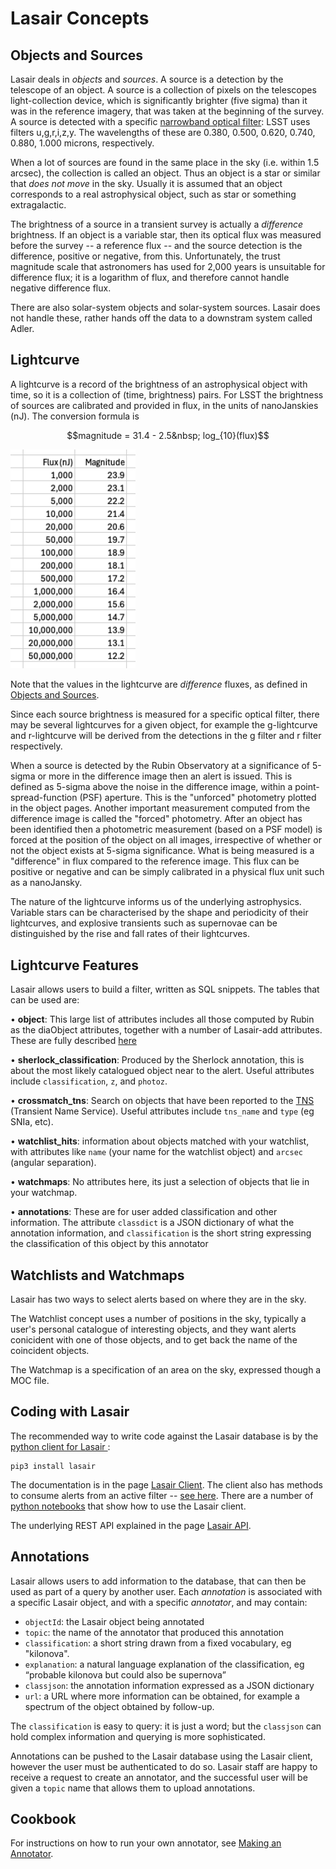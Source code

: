 # Lasair Concepts
## Objects and Sources

Lasair deals in *objects* and *sources*. A source is a detection by the telescope of an object.  A source is a collection of pixels on the telescopes light-collection device, which is significantly brighter (five sigma) than it was in the reference imagery, that was taken at the beginning of the survey.  A source is detected with a specific [narrowband optical filter](https://en.wikipedia.org/wiki/Photometric_system):
LSST uses filters u,g,r,i,z,y. The wavelengths of these are
0.380,     0.500,     0.620,     0.740,     0.880,     1.000 microns, respectively.

When a lot of sources are found in the same place in the sky (i.e. within 1.5 arcsec), the collection is called an object.  Thus an object is a star or similar that *does not move* in the sky.  Usually it is assumed that an object corresponds to a real astrophysical object, such as star or something extragalactic.

The brightness of a source in a transient survey is actually a *difference* brightness.
If an object is a variable star, then its optical flux was measured before the survey -- 
a reference flux -- and the source detection is the difference, positive or negative, from this.
Unfortunately, the trust magnitude scale that astronomers has used for 2,000 years is 
unsuitable for difference flux; it is a logarithm of flux, and therefore cannot handle
negative difference flux. 

There are also solar-system objects and solar-system sources. Lasair does not handle these,
rather hands off the data to a downstram system called Adler.
## Lightcurve

A lightcurve is a record of the brightness of an astrophysical object with time, so it is a collection of (time, brightness) pairs. For LSST the brightness of sources are calibrated and provided in flux, in the units of nanoJanskies (nJ). The conversion formula is
```math
magnitude = 31.4 - 2.5&nbsp; log_{10}(flux)
```
<img src="_images/fluxMag.png" width="200px"/>

Note that the values in the lightcurve are *difference* fluxes, as defined in [Objects and Sources](objects_sources.html).

Since each source brightness is measured for a specific optical filter, there may be several lightcurves for a given object, for example the g-lightcurve and r-lightcurve will be derived from the detections in the g filter and r filter respectively.

When a source is detected by the Rubin Observatory at a significance of 5-sigma or more in the difference image then an alert is issued. This is defined as 5-sigma above the noise in the difference image, within a point-spread-function (PSF) aperture. 
This is the "unforced" photometry plotted in the object pages. Another important measurement computed from
the difference image is called the "forced" photometry. After an object has been identified then a photometric measurement (based on a PSF model) is forced at the position of the object on all images, irrespective of whether or not the object exists at 5-sigma significance. What is being measured is a "difference" in flux compared to the reference image. This flux can be positive or negative and can be simply calibrated in a physical flux unit such as a
nanoJansky.

The nature of the lightcurve informs us of the underlying astrophysics. Variable stars can be characterised by the shape and periodicity of their lightcurves, and explosive transients such as supernovae can be distinguished by the rise and fall rates of their lightcurves.
## Lightcurve Features

Lasair allows users to build a filter, written as SQL snippets.
The tables that can be used are:

&bull; **object**: This large list of attributes includes all those computed by Rubin as the diaObject attributes, together with a number of Lasair-add attributes. These are fully described 
[here](core_functions/lightcurve-features.html)

&bull; **sherlock_classification**: Produced by the Sherlock annotation,
this is about the most likely catalogued object near to the alert.
Useful attributes include `classification`, `z`, and `photoz`.

&bull; **crossmatch_tns**: Search on objects that have been reported 
to the [TNS](https://www.wis-tns.org/) (Transient Name Service). Useful 
attributes include `tns_name` and `type` (eg SNIa, etc).

&bull; **watchlist_hits**: information about objects matched with your watchlist, with attributes like `name` (your name for the watchlist object)
and `arcsec` (angular separation).

&bull; **watchmaps**: No attributes here, its just a selection of 
objects that lie in your watchmap.

&bull; **annotations**: These are for user added classification and other 
information. The attribute `classdict` is a JSON dictionary of what 
the annotation information, and `classification` is the short
string expressing the classification of this object by this annotator

## Watchlists and Watchmaps

Lasair has two ways to select alerts based on where they are in the sky.

The Watchlist concept uses a number of positions in the sky, typically a 
user's personal catalogue of interesting objects, and they want alerts 
conicident with one of those objects, and to get back the name of the 
coincident objects.

The Watchmap is a specification of an area on the sky, expressed though a
MOC file.
## Coding with Lasair

The recommended way to write code against the Lasair database is by
the [python client for Lasair ](https://pypi.org/project/lasair/):
```
pip3 install lasair
```
The documentation is in the page [Lasair Client](../core_functions/client.html).
The client also has methods to consume alerts from an active filter -- [see here](core_functions/alert-streams.html).
There are a number of [python notebooks](../core_functions/python-notebooks.html) that show how to use the Lasair client.

The underlying REST API explained in the page [Lasair API](../core_functions/rest-api.html).

## Annotations

Lasair allows users to add information to the database, that can then be used
as part of a query by another user. Each *annotation* is associated with a 
specific Lasair object, and with a specific *annotator*, and may 
contain:

* `objectId`: the Lasair object being annotated
* `topic`: the name of the annotator that produced this annotation
* `classification`: a short string drawn from a fixed vocabulary, eg "kilonova".
* `explanation`: a natural language explanation of the classification, eg “probable kilonova but could also be supernova”
* `classjson`: the annotation information expressed as a JSON dictionary
* `url`: a URL where more information can be obtained, for example
a spectrum of the object obtained by follow-up.

The `classification` is easy to query: it is just a word; but the `classjson` 
can hold complex information and querying is more sophisticated.

Annotations can be pushed to the Lasair database using the Lasair client,
however the user must be authenticated to do so. Lasair staff are happy to 
receive a request to create an annotator, and the successful user
will be given a `topic` name that allows them to upload annotations.

## Cookbook

For instructions on how to run your own annotator, see [Making an Annotator](../core_functions/make_annotator.html).

